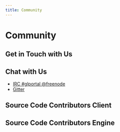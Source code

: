 ```yaml
---
title: Community
---
```

# Community
## Get in Touch with Us

## Chat with Us
- [IRC #glportal @freenode](http://kiwiirc.com/client/irc.freenode.com/#glportal)
- [Gitter](https://gitter.im/GlPortal/glPortal?utm_source=badge&utm_medium=badge&utm_campaign=pr-badge&utm_content=badge)

## Source Code Contributors Client
<div id="contributors"></div>

## Source Code Contributors Engine
<div id="contributorsRadix"></div>
<script>
var getJSON = function(url, callback) {
  var xhr = new XMLHttpRequest();
  xhr.open('GET', url, true);
  xhr.responseType = 'json';
  xhr.onload = function() {
    var status = xhr.status;
    if (status === 200) {
      callback(null, xhr.response);
    } else {
      callback(status, xhr.response);
    }
  };
  xhr.send();
};

function sortByContributions(x,y) {
  return  y.contributions - x.contributions;
}

function showContributionWidget(targetDiv, url) {
  getJSON(url,
          function(err, data) {
            if (err !== null) {
              console.log('Could not load data: ' + err);
            } else {
              data.sort(sortByContributions);
              var blockedUsers = new Array("gitter-badger");
              for(var n=0;n<data.length;n++){
                var contributor = data[n];
                if(blockedUsers.indexOf(contributor.login) == -1) {
                  var contributorDiv = document.createElement('div');
                  var contributorHtml = '<a href=\"' + contributor.html_url + '\" target=\"_blank\">';
                  contributorHtml += contributor.login;
                  contributorHtml += '</a></br>';
                  contributorDiv.innerHTML = contributorHtml;
                  document.getElementById(targetDiv).appendChild(contributorDiv);
                }
              }
            }
          });
}

document.addEventListener("DOMContentLoaded", function(event) {
  showContributionWidget('contributors', 'https://api.github.com/repos/GlPortal/glPortal/contributors');
  showContributionWidget('contributorsRadix', 'https://api.github.com/repos/GlPortal/RadixEngine/contributors');
});
</script>
